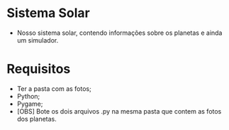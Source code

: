 # Sistema Solar
- Nosso sistema solar, contendo informações sobre os planetas e ainda um simulador.

# Requisitos
- Ter a pasta com as fotos;
- Python;
- Pygame;
- [OBS] Bote os dois arquivos .py na mesma pasta que contem as fotos dos planetas.
